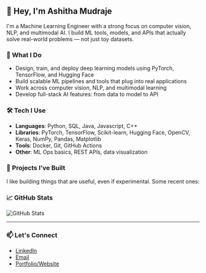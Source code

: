 ## 👋 Hey, I'm Ashitha Mudraje

I'm a Machine Learning Engineer with a strong focus on computer vision, NLP, and multimodal AI. I build ML tools, models, and APIs that actually solve real-world problems — not just toy datasets.

### 🧠 What I Do
- Design, train, and deploy deep learning models using PyTorch, TensorFlow, and Hugging Face
- Build scalable ML pipelines and tools that plug into real applications
- Work across computer vision, NLP, and multimodal learning
- Develop full-stack AI features: from data to model to API

### 🛠️ Tech I Use
- **Languages**: Python, SQL, Java, Javascript, C++
- **Libraries**: PyTorch, TensorFlow, Scikit-learn, Hugging Face, OpenCV, Keras, NumPy, Pandas, Matplotlib
- **Tools**: Docker, Git, GitHub Actions
- **Other**: ML Ops basics, REST APIs, data visualization

### 📁 Projects I’ve Built
I like building things that are useful, even if experimental. Some recent ones:



### 📈 GitHub Stats
![GitHub Stats](https://github-readme-stats.vercel.app/api?username=ashithamudraje&show_icons=true&hide_title=true&count_private=true)

---

### 📫 Let's Connect
- [LinkedIn](https://www.linkedin.com/in/ashitha-mudraje/)
- [Email](ashithabhat52@gmail.com)
- [Portfolio/Website](https://www.researchgate.net/profile/Ashitha-Mudraje?ev=hdr_xprf)
